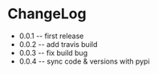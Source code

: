 # ChangeLog

* 0.0.1 -- first release
* 0.0.2 -- add travis build
* 0.0.3 -- fix build bug
* 0.0.4 -- sync code & versions with pypi
